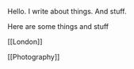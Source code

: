 Hello. I write about things. And stuff. 

Here are some things and stuff 

[[London]]

[[Photography]]